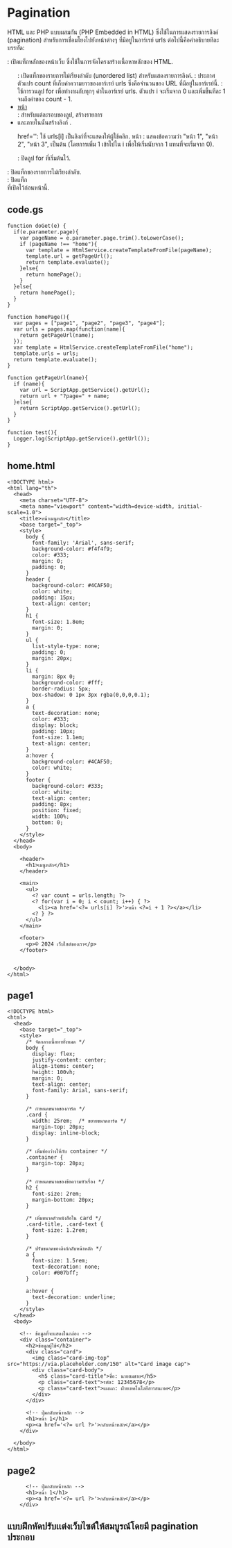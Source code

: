 # Pagination
HTML และ PHP แบบผสมกัน (PHP Embedded in HTML) ซึ่งใช้ในการแสดงรายการลิงค์ (pagination) สำหรับการเชื่อมโยงไปยังหน้าต่างๆ ที่มีอยู่ในอาร์เรย์ urls ต่อไปนี้คือคำอธิบายทีละบรรทัด:

<main>: เปิดแท็กหลักของหน้าเว็บ ซึ่งใช้ในการจัดโครงสร้างเนื้อหาหลักของ HTML.

<ul>: เปิดแท็กของรายการไม่เรียงลำดับ (unordered list) สำหรับแสดงรายการลิงค์.

<? var count = urls.length; ?>: ประกาศตัวแปร count ที่เก็บค่าความยาวของอาร์เรย์ urls ซึ่งคือจำนวนของ URL ที่มีอยู่ในอาร์เรย์นี้.

<? for(var i = 0; i < count; i++) { ?>: ใช้การวนลูป for เพื่อทำงานกับทุกๆ ค่าในอาร์เรย์ urls. ตัวแปร i จะเริ่มจาก 0 และเพิ่มขึ้นทีละ 1 จนถึงค่าของ count - 1.

<li><a href='<?= urls[i] ?>'>หน้า <?=i + 1 ?></a></li>: สำหรับแต่ละรอบของลูป, สร้างรายการ <li> และภายในนั้นสร้างลิงก์ <a>.

href='<?= urls[i] ?>': ใช้ urls[i] เป็นลิงก์ที่จะแสดงให้ผู้ใช้คลิก.
หน้า <?=i + 1 ?>: แสดงข้อความว่า "หน้า 1", "หน้า 2", "หน้า 3", เป็นต้น (โดยการเพิ่ม 1 เข้าไปใน i เพื่อให้เริ่มนับจาก 1 แทนที่จะเริ่มจาก 0).
<? } ?>: ปิดลูป for ที่เริ่มต้นไว้.

</ul>: ปิดแท็กของรายการไม่เรียงลำดับ.

</main>: ปิดแท็ก <main> ที่เปิดไว้ก่อนหน้านี้.
  
## code.gs
```
function doGet(e) {
  if(e.parameter.page){
    var pageName = e.parameter.page.trim().toLowerCase();
    if (pageName !== "home"){
      var template = HtmlService.createTemplateFromFile(pageName);
      template.url = getPageUrl();
      return template.evaluate();
    }else{
      return homePage();
    }
  }else{
    return homePage();
  }
}

function homePage(){
  var pages = ["page1", "page2", "page3", "page4"];
  var urls = pages.map(function(name){
    return getPageUrl(name);
  });
  var template = HtmlService.createTemplateFromFile("home");
  template.urls = urls;
  return template.evaluate();
}

function getPageUrl(name){
  if (name){
    var url = ScriptApp.getService().getUrl();
    return url + "?page=" + name;
  }else{
    return ScriptApp.getService().getUrl();
  }
}

function test(){
  Logger.log(ScriptApp.getService().getUrl());
}
```

## home.html
```
<!DOCTYPE html>
<html lang="th">
  <head>
    <meta charset="UTF-8">
    <meta name="viewport" content="width=device-width, initial-scale=1.0">
    <title>หน้าเมนูหลัก</title>
    <base target="_top">
    <style>
      body {
        font-family: 'Arial', sans-serif;
        background-color: #f4f4f9;
        color: #333;
        margin: 0;
        padding: 0;
      }
      header {
        background-color: #4CAF50;
        color: white;
        padding: 15px;
        text-align: center;
      }
      h1 {
        font-size: 1.8em;
        margin: 0;
      }
      ul {
        list-style-type: none;
        padding: 0;
        margin: 20px;
      }
      li {
        margin: 8px 0;
        background-color: #fff;
        border-radius: 5px;
        box-shadow: 0 1px 3px rgba(0,0,0,0.1);
      }
      a {
        text-decoration: none;
        color: #333;
        display: block;
        padding: 10px;
        font-size: 1.1em;
        text-align: center;
      }
      a:hover {
        background-color: #4CAF50;
        color: white;
      }
      footer {
        background-color: #333;
        color: white;
        text-align: center;
        padding: 8px;
        position: fixed;
        width: 100%;
        bottom: 0;
      }
    </style>
  </head>
  <body>

    <header>
      <h1>เมนูหลัก</h1>
    </header>

    <main>
      <ul>
        <? var count = urls.length; ?>
        <? for(var i = 0; i < count; i++) { ?>
          <li><a href='<?= urls[i] ?>'>หน้า <?=i + 1 ?></a></li>
        <? } ?>
      </ul>
    </main>

    <footer>
      <p>© 2024 เว็บไซต์ของเรา</p>
    </footer>
    

  </body>
</html>
```

## page1
```
<!DOCTYPE html>
<html>
  <head>
    <base target="_top">
    <style>
      /* จัดกลางเนื้อหาทั้งหมด */
      body {
        display: flex;
        justify-content: center;
        align-items: center;
        height: 100vh;
        margin: 0;
        text-align: center;
        font-family: Arial, sans-serif;
      }

      /* กำหนดขนาดของการ์ด */
      .card {
        width: 25rem;  /* ขยายขนาดการ์ด */
        margin-top: 20px;
        display: inline-block;
      }

      /* เพิ่มช่องว่างให้กับ container */
      .container {
        margin-top: 20px;
      }

      /* กำหนดขนาดของข้อความหัวเรื่อง */
      h2 {
        font-size: 2rem;
        margin-bottom: 20px;
      }

      /* เพิ่มขนาดตัวหนังสือใน card */
      .card-title, .card-text {
        font-size: 1.2rem;
      }

      /* ปรับขนาดของลิงก์กลับหน้าหลัก */
      a {
        font-size: 1.5rem;
        text-decoration: none;
        color: #007bff;
      }

      a:hover {
        text-decoration: underline;
      }
    </style>
  </head>
  <body>

    <!-- ข้อมูลที่จะแสดงในกล่อง -->
    <div class="container">
      <h2>ข้อมูลผู้ใช้</h2>
      <div class="card">
        <img class="card-img-top" src="https://via.placeholder.com/150" alt="Card image cap">
        <div class="card-body">
          <h5 class="card-title">ชื่อ: นายสมชาย</h5>
          <p class="card-text">รหัส: 12345678</p>
          <p class="card-text">แผนก: ฝ่ายเทคโนโลยีสารสนเทศ</p>
        </div>
      </div>

      <!-- ปุ่มกลับหน้าหลัก -->
      <h1>หน้า 1</h1>
      <p><a href='<?= url ?>'>กลับหน้าหลัก</a></p>
    </div>

  </body>
</html>

```
## page2

```
      <!-- ปุ่มกลับหน้าหลัก -->
      <h1>หน้า 1</h1>
      <p><a href='<?= url ?>'>กลับหน้าหลัก</a></p>
    </div>
```
## แบบฝึกหัดปรับเเต่งเว็บไซต์ให้สมบูรณ์โดยมี pagination ประกอบ
